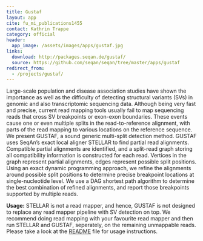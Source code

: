 ```yaml
---
title: Gustaf
layout: app
cite: fu_mi_publications1455
contact: Kathrin Trappe
category: official
header:
  app_image: /assets/images/apps/gustaf.jpg
links:
  download: http://packages.seqan.de/gustaf/
  source: https://github.com/seqan/seqan/tree/master/apps/gustaf
redirect_from:
  - /projects/gustaf/
---
```


Large-scale population and disease association studies have shown the importance as well as the difficulty of detecting
structural variants (SVs) in genomic and also transcriptomic sequencing data. Although being very fast and precise,
current read mapping tools usually fail to map sequencing reads that cross SV breakpoints or exon-exon boundaries.
These events cause one or even multiple splits in the read-to-reference alignment, with parts of the read mapping to
various locations on the reference sequence.
We present GUSTAF, a sound generic multi-split detection method. GUSTAF uses SeqAn’s exact local aligner STELLAR to
find partial read alignments. Compatible partial alignments are identified, and a split-read graph storing all
compatibility information is constructed for each read. Vertices in the graph represent partial alignments, edges
represent possible split positions. Using an exact dynamic programming approach, we refine the alignments around
possible split positions to determine precise breakpoint locations at single-nucleotide level. We use a DAG shortest
path algorithm to determine the best combination of refined alignments, and report those breakpoints supported by
multiple reads.

**Usage:** STELLAR is not a read mapper, and hence, GUSTAF is not designed to replace any read mapper pipeline with SV
detection on top. We recommend doing read mapping with your favourite read mapper and then run STELLAR and GUSTAF,
seperately, on the remaining unmappable reads.
Please take a look at the [README](https://github.com/seqan/seqan/blob/develop/apps/gustaf/README) file for usage
instructions.